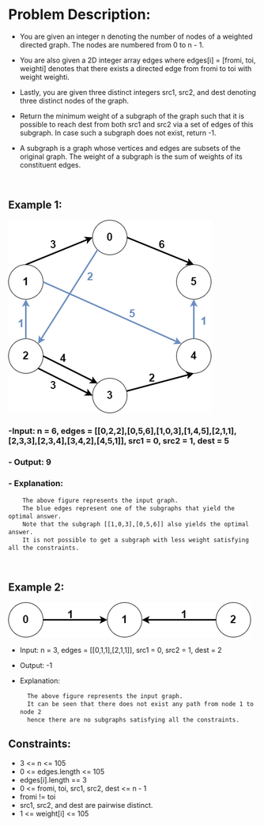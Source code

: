 # Problem Description:

- You are given an integer n denoting the number of nodes of a weighted directed graph. The nodes are numbered from 0 to n - 1.

- You are also given a 2D integer array edges where edges[i] = [fromi, toi, weighti] denotes that there exists a directed edge from fromi to toi with weight weighti.

- Lastly, you are given three distinct integers src1, src2, and dest denoting three distinct nodes of the graph.

- Return the minimum weight of a subgraph of the graph such that it is possible to reach dest from both src1 and src2 via a set of edges of this subgraph. In case such a subgraph does not exist, return -1.

- A subgraph is a graph whose vertices and edges are subsets of the original graph. The weight of a subgraph is the sum of weights of its constituent edges.


<br>

## Example 1:

<img src = "assets/img1.png">

### -Input: n = 6, edges = [[0,2,2],[0,5,6],[1,0,3],[1,4,5],[2,1,1],[2,3,3],[2,3,4],[3,4,2],[4,5,1]], src1 = 0, src2 = 1, dest = 5
### - Output: 9
### - Explanation:

        The above figure represents the input graph.
        The blue edges represent one of the subgraphs that yield the optimal answer. 
        Note that the subgraph [[1,0,3],[0,5,6]] also yields the optimal answer.
        It is not possible to get a subgraph with less weight satisfying all the constraints. 


<br>


## Example 2:

<img src = "assets/img2.png">

- Input: n = 3, edges = [[0,1,1],[2,1,1]], src1 = 0, src2 = 1, dest = 2
- Output: -1
- Explanation:

        The above figure represents the input graph. 
        It can be seen that there does not exist any path from node 1 to node 2
        hence there are no subgraphs satisfying all the constraints.



## Constraints:

- 3 <= n <= 105
- 0 <= edges.length <= 105
- edges[i].length == 3
- 0 <= fromi, toi, src1, src2, dest <= n - 1
- fromi != toi
- src1, src2, and dest are pairwise distinct.
- 1 <= weight[i] <= 105


